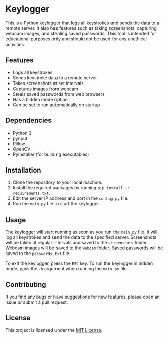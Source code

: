 # Keylogger

This is a Python keylogger that logs all keystrokes and sends the data to a remote server. It also has features such as taking screenshots, capturing webcam images, and stealing saved passwords. This tool is intended for educational purposes only and should not be used for any unethical activities.

## Features

* Logs all keystrokes
* Sends keystroke data to a remote server
* Takes screenshots at set intervals
* Captures images from webcam
* Steals saved passwords from web browsers
* Has a hidden mode option
* Can be set to run automatically on startup

## Dependencies

* Python 3
* pynput
* Pillow
* OpenCV
* PyInstaller (for building executables)

## Installation

1. Clone the repository to your local machine.
2. Install the required packages by running `pip install -r requirements.txt`.
3. Edit the server IP address and port in the `config.py` file.
4. Run the `main.py` file to start the keylogger.

## Usage

The keylogger will start running as soon as you run the `main.py` file. It will log all keystrokes and send the data to the specified server. Screenshots will be taken at regular intervals and saved to the `screenshots` folder. Webcam images will be saved to the `webcam` folder. Saved passwords will be saved to the `passwords.txt` file.

To exit the keylogger, press the `ESC` key. To run the keylogger in hidden mode, pass the `-h` argument when running the `main.py` file.

## Contributing

If you find any bugs or have suggestions for new features, please open an issue or submit a pull request.

## License

This project is licensed under the [MIT License](https://opensource.org/licenses/MIT).
